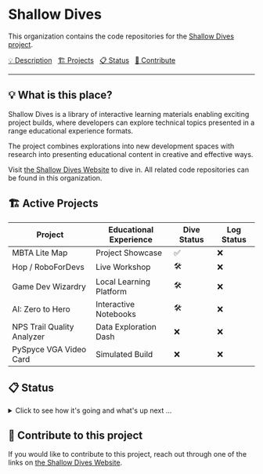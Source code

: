 # Shallow Dives

This organization contains the code repositories for the [Shallow Dives project](https://www.shallowdives.org/).

[💡 Description](#-what-is-this-place) &nbsp; [🏗️ Projects](#-active-projects) &nbsp; [📋 Status](#-status) &nbsp; [🤝 
Contribute](#-contribute-to-this-project)

---

## 💡 What is this place?

Shallow Dives is a library of interactive learning materials enabling exciting project builds, where developers can 
explore technical topics presented in a range educational experience formats. 

The project combines explorations into 
new development spaces with research into presenting educational content in creative and effective ways.

Visit [the Shallow Dives Website](https://www.shallowdives.org) to dive in.  All related code repositories can be found 
in this organization.

## 🏗️ Active Projects

| Project                    | Educational Experience | Dive Status | Log Status |
|----------------------------|-----------------------|-------------|------------|
| MBTA Lite Map              | Project Showcase      | ✅           | ❌          |
| Hop / RoboForDevs          | Live Workshop         | 🛠️         | ❌          |
| Game Dev Wizardry          | Local Learning Platform | 🛠️         | ❌          |
| AI: Zero to Hero           | Interactive Notebooks | 🛠️         | ❌          |
| NPS Trail Quality Analyzer | Data Exploration Dash | ❌           | ❌          |
| PySpyce VGA Video Card     | Simulated Build       | ❌           | ❌          |

## 📋 Status
<details>
  <summary>Click to see how it's going and what's up next ...</summary>

**Org Infrastructure**

**Active Projects**

**Up Next**

</details>

## 🤝 Contribute to this project

If you would like to contribute to this project, reach out through one of the links on [the Shallow Dives Website](https://shallowdives.org).